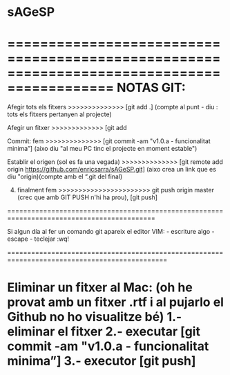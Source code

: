 # sAGeSP

===========================================================================================
NOTAS GIT:
===========================================================================================
Afegir tots els fitxers   >>>>>>>>>>>>>>  [git add .]   (compte al punt - diu : tots els fitxers pertanyen al projecte)

Afegir un fitxer >>>>>>>>>>>>> [git add <nom fitxer>


Commit: fem    >>>>>>>>>>>>>> [git commit  -am "v1.0.a - funcionalitat minima”]   (aixo diu "al meu PC tinc el projecte en moment estable")

Establir el origen (sol es fa una vegada) >>>>>>>>>>>>>> [git remote add origin https://github.com/enricsarra/sAGeSP.git] (aixo crea un link que es diu "origin)(compte amb el “.git del final)

4) finalment fem    >>>>>>>>>>>>>>>>>>>>>>> git push  origin master  (crec que amb   GIT PUSH n'hi ha prou), [git push]

===========================================================================================

Si algun día al fer un comando git apareix el editor VIM: 
	- escriture algo 
	- escape
 	- teclejar :wq!

==============================================================================================

Eliminar un fitxer al Mac: (oh he provat amb un fitxer .rtf i al pujarlo el Github no ho visualitze bé)
1.- eliminar el fitxer
2.- executar [git commit  -am "v1.0.a - funcionalitat minima”] 
3.- executor [git push]
==============================================================================================
